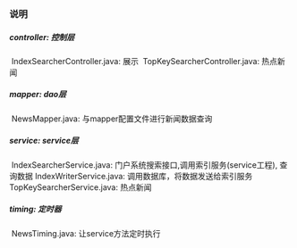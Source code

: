 ### 说明

##### controller: 控制层

​	IndexSearcherController.java: 展示
​	TopKeySearcherController.java: 热点新闻

##### mapper: dao层

​	NewsMapper.java: 与mapper配置文件进行新闻数据查询

##### service: service层

​	IndexSearcherService.java: 门户系统搜索接口,调用索引服务(service工程), 查询数据
​	IndexWriterService.java: 调用数据库，将数据发送给索引服务
​	TopKeySearcherService.java: 热点新闻

##### timing: 定时器

​	NewsTiming.java: 让service方法定时执行

